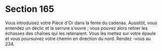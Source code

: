 # Section 165

Vous introduisez votre Pièce d'Or dans la fente du cadenas. Aussitôt, vous entendez un
déclic et la serrure s'ouvre  ; vous pouvez alors retirer les échasses des chaînes qui les
retenaient. Vous les mettez sur votre épaule et vous poursuivez votre chemin en  direction
du nord. Rendez -vous au 234.